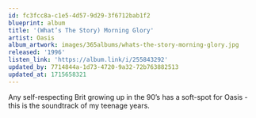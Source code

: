 ```yaml
---
id: fc3fcc8a-c1e5-4d57-9d29-3f6712bab1f2
blueprint: album
title: '(What’s The Story) Morning Glory'
artist: Oasis
album_artwork: images/365albums/whats-the-story-morning-glory.jpg
released: '1996'
listen_link: 'https://album.link/i/255843292'
updated_by: 7714844a-1d73-4720-9a32-72b763882513
updated_at: 1715658321
---
```

Any self-respecting Brit growing up in the 90’s has a soft-spot for Oasis - this is the soundtrack of my teenage years.
